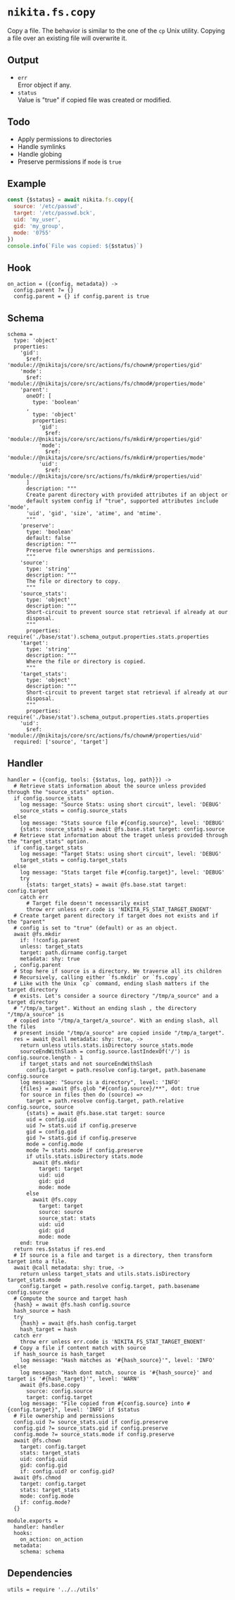 
# `nikita.fs.copy`

Copy a file. The behavior is similar to the one of the `cp`
Unix utility. Copying a file over an existing file will
overwrite it.

## Output

* `err`   
  Error object if any.   
* `status`   
  Value is "true" if copied file was created or modified.   

## Todo

* Apply permissions to directories
* Handle symlinks
* Handle globing
* Preserve permissions if `mode` is `true`

## Example

```js
const {$status} = await nikita.fs.copy({
  source: '/etc/passwd',
  target: '/etc/passwd.bck',
  uid: 'my_user',
  gid: 'my_group',
  mode: '0755'
})
console.info(`File was copied: ${$status}`)
```

## Hook

    on_action = ({config, metadata}) ->
      config.parent ?= {}
      config.parent = {} if config.parent is true

## Schema

    schema =
      type: 'object'
      properties:
        'gid':
          $ref: 'module://@nikitajs/core/src/actions/fs/chown#/properties/gid'
        'mode':
          $ref: 'module://@nikitajs/core/src/actions/fs/chmod#/properties/mode'
        'parent':
          oneOf: [
            type: 'boolean'
          ,
            type: 'object'
            properties:
              'gid':
                $ref: 'module://@nikitajs/core/src/actions/fs/mkdir#/properties/gid'
              'mode':
                $ref: 'module://@nikitajs/core/src/actions/fs/mkdir#/properties/mode'
              'uid':
                $ref: 'module://@nikitajs/core/src/actions/fs/mkdir#/properties/uid'
          ]
          description: """
          Create parent directory with provided attributes if an object or
          default system config if "true", supported attributes include 'mode',
          'uid', 'gid', 'size', 'atime', and 'mtime'.
          """
        'preserve':
          type: 'boolean'
          default: false
          description: """
          Preserve file ownerships and permissions.
          """
        'source':
          type: 'string'
          description: """
          The file or directory to copy.
          """
        'source_stats':
          type: 'object'
          description: """
          Short-circuit to prevent source stat retrieval if already at our
          disposal.
          """
          properties: require('./base/stat').schema_output.properties.stats.properties
        'target':
          type: 'string'
          description: """
          Where the file or directory is copied.
          """
        'target_stats':
          type: 'object'
          description: """
          Short-circuit to prevent target stat retrieval if already at our
          disposal.
          """
          properties: require('./base/stat').schema_output.properties.stats.properties
        'uid':
          $ref: 'module://@nikitajs/core/src/actions/fs/chown#/properties/uid'
      required: ['source', 'target']

## Handler

    handler = ({config, tools: {$status, log, path}}) ->
      # Retrieve stats information about the source unless provided through the "source_stats" option.
      if config.source_stats
        log message: "Source Stats: using short circuit", level: 'DEBUG'
        source_stats = config.source_stats
      else
        log message: "Stats source file #{config.source}", level: 'DEBUG'
        {stats: source_stats} = await @fs.base.stat target: config.source
      # Retrieve stat information about the traget unless provided through the "target_stats" option.
      if config.target_stats
        log message: "Target Stats: using short circuit", level: 'DEBUG'
        target_stats = config.target_stats
      else
        log message: "Stats target file #{config.target}", level: 'DEBUG'
        try
          {stats: target_stats} = await @fs.base.stat target: config.target
        catch err
          # Target file doesn't necessarily exist
          throw err unless err.code is 'NIKITA_FS_STAT_TARGET_ENOENT'
      # Create target parent directory if target does not exists and if the "parent"
      # config is set to "true" (default) or as an object.
      await @fs.mkdir
        if: !!config.parent
        unless: target_stats
        target: path.dirname config.target
        metadata: shy: true
      , config.parent
      # Stop here if source is a directory. We traverse all its children
      # Recursively, calling either `fs.mkdir` or `fs.copy`.
      # Like with the Unix `cp` command, ending slash matters if the target directory
      # exists. Let's consider a source directory "/tmp/a_source" and a target directory
      # "/tmp/a_target". Without an ending slash , the directory "/tmp/a_source" is
      # copied into "/tmp/a_target/a_source". With an ending slash, all the files
      # present inside "/tmp/a_source" are copied inside "/tmp/a_target".
      res = await @call metadata: shy: true, ->
        return unless utils.stats.isDirectory source_stats.mode
        sourceEndWithSlash = config.source.lastIndexOf('/') is config.source.length - 1
        if target_stats and not sourceEndWithSlash
          config.target = path.resolve config.target, path.basename config.source
        log message: "Source is a directory", level: 'INFO'
        {files} = await @fs.glob "#{config.source}/**", dot: true
        for source in files then do (source) =>
          target = path.resolve config.target, path.relative config.source, source
          {stats} = await @fs.base.stat target: source
          uid = config.uid
          uid ?= stats.uid if config.preserve
          gid = config.gid
          gid ?= stats.gid if config.preserve
          mode = config.mode
          mode ?= stats.mode if config.preserve
          if utils.stats.isDirectory stats.mode
            await @fs.mkdir
              target: target
              uid: uid
              gid: gid
              mode: mode
          else
            await @fs.copy
              target: target
              source: source
              source_stat: stats
              uid: uid
              gid: gid
              mode: mode
        end: true
      return res.$status if res.end
      # If source is a file and target is a directory, then transform target into a file.
      await @call metadata: shy: true, ->
        return unless target_stats and utils.stats.isDirectory target_stats.mode
        config.target = path.resolve config.target, path.basename config.source
      # Compute the source and target hash
      {hash} = await @fs.hash config.source
      hash_source = hash
      try
        {hash} = await @fs.hash config.target
        hash_target = hash
      catch err
        throw err unless err.code is 'NIKITA_FS_STAT_TARGET_ENOENT'
      # Copy a file if content match with source
      if hash_source is hash_target
        log message: "Hash matches as '#{hash_source}'", level: 'INFO'
      else
        log message: "Hash dont match, source is '#{hash_source}' and target is '#{hash_target}'", level: 'WARN'
        await @fs.base.copy
          source: config.source
          target: config.target
        log message: "File copied from #{config.source} into #{config.target}", level: 'INFO' if $status
      # File ownership and permissions
      config.uid ?= source_stats.uid if config.preserve
      config.gid ?= source_stats.gid if config.preserve
      config.mode ?= source_stats.mode if config.preserve
      await @fs.chown
        target: config.target
        stats: target_stats
        uid: config.uid
        gid: config.gid
        if: config.uid? or config.gid?
      await @fs.chmod
        target: config.target
        stats: target_stats
        mode: config.mode
        if: config.mode?
      {}

    module.exports =
      handler: handler
      hooks:
        on_action: on_action
      metadata:
        schema: schema

## Dependencies

    utils = require '../../utils'
